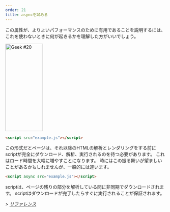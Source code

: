```yaml
---
order: 21
title: asyncを試みる
---
```


この属性が、よりよいパフォーマンスのために有用であることを説明するには、これを使わないときに何が起きるかを理解した方がいいでしょう。

<div class="img-left">
  <img id="geek-20" class="icos-geek" src="http://browserdiet.com/en/assets/img/20.png" alt="Geek #20" width="118" height="275" />
</div>

``` html
<script src="example.js"></script>
```

この形式だとページは、それ以降のHTMLの解析とレンダリングをする前にscriptが完全にダウンロード、解析、実行されるのを待つ必要があります。 これはロード時間を大幅に増やすことになります。 時にはこの振る舞いが望ましいことがあるかもしれませんが、一般的には違います。

``` html
<script async src="example.js"></script>
```

scriptは、ページの残りの部分を解析している間に非同期でダウンロードされます。 scriptはダウンロードが完了したらすぐに実行されることが保証されます。

*> [リファレンス](https://github.com/zenorocha/browser-diet/wiki/References#try-out-async)*
